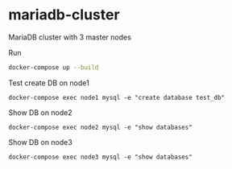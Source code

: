 # mariadb-cluster

MariaDB cluster with 3 master nodes

Run
```bash
docker-compose up --build
```

Test create DB on node1
```
docker-compose exec node1 mysql -e "create database test_db"
```

Show DB on node2
```
docker-compose exec node2 mysql -e "show databases"
```

Show DB on node3
```
docker-compose exec node3 mysql -e "show databases"
```